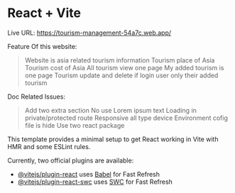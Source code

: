 # React + Vite

Live URL: https://tourism-management-54a7c.web.app/

Feature Of this website:
>Website is asia related tourism information
>Tourism place of Asia 
>Tourism cost of Asia
>All tourism view one page
>My added tourism is one page
>Tourism update and delete if login user only their added tourism

Doc Related Issues:
>Add two extra section
>No use Lorem ipsum text
>Loading in private/protected route
>Responsive all type device
>Environment cofig file is hide
>Use two react package

This template provides a minimal setup to get React working in Vite with HMR and some ESLint rules.

Currently, two official plugins are available:

- [@vitejs/plugin-react](https://github.com/vitejs/vite-plugin-react/blob/main/packages/plugin-react/README.md) uses [Babel](https://babeljs.io/) for Fast Refresh
- [@vitejs/plugin-react-swc](https://github.com/vitejs/vite-plugin-react-swc) uses [SWC](https://swc.rs/) for Fast Refresh
